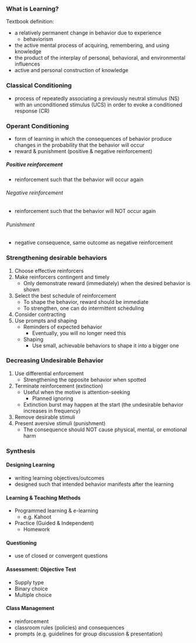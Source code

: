 ### What is Learning?
Textbook definition:
- a relatively permanent change in behavior due to experience
	- behaviorism
- the active mental process of acquiring, remembering, and using knowledge
- the product of the interplay of personal, behavioral, and environmental influences
- active and personal construction of knowledge

### Classical Conditioning
- process of repeatedly associating a previously neutral stimulus (NS) with an unconditioned stimulus (UCS) in order to evoke a conditioned response (CR)
### Operant Conditioning
- form of learning in which the consequences of behavior produce changes in the probability that the behavior will occur
- reward & punishment (positive & negative reinforcement)
##### Positive reinforcement
- reinforcement such that the behavior will occur again
###### Negative reinforcement
- reinforcement such that the behavior will NOT occur again
###### Punishment
- negative consequence, same outcome as negative reinforcement

### Strengthening desirable behaviors
1. Choose effective reinforcers
2. Make reinforcers contingent and timely
	- Only demonstrate reward (immediately) when the desired behavior is shown
3. Select the best schedule of reinforcement
	- To shape the behavior, reward should be immediate
	- To strengthen, one can do intermittent scheduling
4. Consider contracting
5. Use prompts and shaping
	-  Reminders of expected behavior
		- Eventually, you will no longer need this
	- Shaping
		- Use small, achievable behaviors to shape it into a bigger one

### Decreasing Undesirable Behavior
1. Use differential enforcement
	- Strengthening the opposite behavior when spotted
2. Terminate reinforcement (extinction)
	- Useful when the motive is attention-seeking
		- Planned ignoring
	- Extinction burst may happen at the start (the undesirable behavior increases in frequency)
3. Remove desirable stimuli
4. Present aversive stimuli (punishment)
	- The consequence should NOT cause physical, mental, or emotional harm

### Synthesis
#### Designing Learning
- writing learning objectives/outcomes
- designed such that intended behavior manifests after the learning
#### Learning & Teaching Methods
- Programmed learning & e-learning
	- e.g. Kahoot
- Practice (Guided & Independent)
	- Homework
#### Questioning
- use of closed or convergent questions
#### Assessment: Objective Test
- Supply type
- Binary choice
- Multiple choice
#### Class Management
- reinforcement
- classroom rules (policies) and consequences
- prompts (e.g. guidelines for group discussion & presentation)